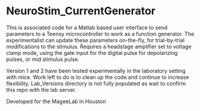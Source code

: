 # NeuroStim_CurrentGenerator
This is associated code for a Matlab based user interface to send parameters to a Teensy microcontroller to work as a function generator. The experimentalist can update these parameters on-the-fly, for trial-by-trial modifications to the stimulus. Requires a headstage amplifier set to voltage clamp mode, using the gate input for the digital pulse for depolarizing pulses, or mid stimulus pulse.

Version 1 and 2 have been tested experimentally in the laboratory setting with mice. Work left to do is to clean up the code and continue to increase flexibility. Lab_Versions directory is not fully populated as wait to confirm this repo with the lab server.

Developed for the MageeLab in Houston
